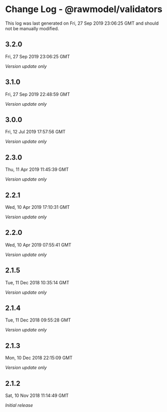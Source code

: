 # Change Log - @rawmodel/validators

This log was last generated on Fri, 27 Sep 2019 23:06:25 GMT and should not be manually modified.

## 3.2.0
Fri, 27 Sep 2019 23:06:25 GMT

*Version update only*

## 3.1.0
Fri, 27 Sep 2019 22:48:59 GMT

*Version update only*

## 3.0.0
Fri, 12 Jul 2019 17:57:56 GMT

*Version update only*

## 2.3.0
Thu, 11 Apr 2019 11:45:39 GMT

*Version update only*

## 2.2.1
Wed, 10 Apr 2019 17:10:31 GMT

*Version update only*

## 2.2.0
Wed, 10 Apr 2019 07:55:41 GMT

*Version update only*

## 2.1.5
Tue, 11 Dec 2018 10:35:14 GMT

*Version update only*

## 2.1.4
Tue, 11 Dec 2018 09:55:28 GMT

*Version update only*

## 2.1.3
Mon, 10 Dec 2018 22:15:09 GMT

*Version update only*

## 2.1.2
Sat, 10 Nov 2018 11:14:49 GMT

*Initial release*

